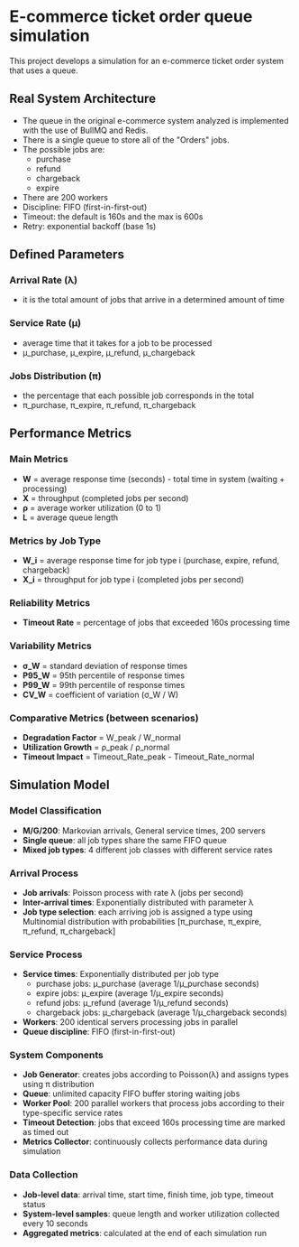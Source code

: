 # E-commerce ticket order queue simulation
This project develops a simulation for an e-commerce ticket order system that uses a queue. 

## Real System Architecture
- The queue in the original e-commerce system analyzed is implemented with the use of BullMQ and Redis. 
- There is a single queue to store all of the "Orders" jobs. 
- The possible jobs are: 
    - purchase
    - refund
    - chargeback
    - expire
- There are 200 workers
- Discipline: FIFO (first-in-first-out)
- Timeout: the default is 160s and the max is 600s
- Retry: exponential backoff (base 1s)

## Defined Parameters
### Arrival Rate (λ)
- it is the total amount of jobs that arrive in a determined amount of time
### Service Rate (μ)
- average time that it takes for a job to be processed
- μ_purchase, μ_expire, μ_refund, μ_chargeback
### Jobs Distribution (π)
- the percentage that each possible job corresponds in the total
- π_purchase, π_expire, π_refund, π_chargeback

## Performance Metrics
### Main Metrics
- **W** = average response time (seconds) - total time in system (waiting + processing)
- **X** = throughput (completed jobs per second)
- **ρ** = average worker utilization (0 to 1)
- **L** = average queue length

### Metrics by Job Type
- **W_i** = average response time for job type i (purchase, expire, refund, chargeback)
- **X_i** = throughput for job type i (completed jobs per second)

### Reliability Metrics
- **Timeout Rate** = percentage of jobs that exceeded 160s processing time

### Variability Metrics
- **σ_W** = standard deviation of response times
- **P95_W** = 95th percentile of response times
- **P99_W** = 99th percentile of response times  
- **CV_W** = coefficient of variation (σ_W / W)

### Comparative Metrics (between scenarios)
- **Degradation Factor** = W_peak / W_normal
- **Utilization Growth** = ρ_peak / ρ_normal
- **Timeout Impact** = Timeout_Rate_peak - Timeout_Rate_normal

## Simulation Model
### Model Classification
- **M/G/200**: Markovian arrivals, General service times, 200 servers
- **Single queue**: all job types share the same FIFO queue
- **Mixed job types**: 4 different job classes with different service rates

### Arrival Process
- **Job arrivals**: Poisson process with rate λ (jobs per second)
- **Inter-arrival times**: Exponentially distributed with parameter λ
- **Job type selection**: each arriving job is assigned a type using Multinomial distribution with probabilities [π_purchase, π_expire, π_refund, π_chargeback]

### Service Process
- **Service times**: Exponentially distributed per job type
    - purchase jobs: μ_purchase (average 1/μ_purchase seconds)
    - expire jobs: μ_expire (average 1/μ_expire seconds)
    - refund jobs: μ_refund (average 1/μ_refund seconds)
    - chargeback jobs: μ_chargeback (average 1/μ_chargeback seconds)
- **Workers**: 200 identical servers processing jobs in parallel
- **Queue discipline**: FIFO (first-in-first-out)

### System Components
- **Job Generator**: creates jobs according to Poisson(λ) and assigns types using π distribution
- **Queue**: unlimited capacity FIFO buffer storing waiting jobs
- **Worker Pool**: 200 parallel workers that process jobs according to their type-specific service rates
- **Timeout Detection**: jobs that exceed 160s processing time are marked as timed out
- **Metrics Collector**: continuously collects performance data during simulation

### Data Collection
- **Job-level data**: arrival time, start time, finish time, job type, timeout status
- **System-level samples**: queue length and worker utilization collected every 10 seconds
- **Aggregated metrics**: calculated at the end of each simulation run